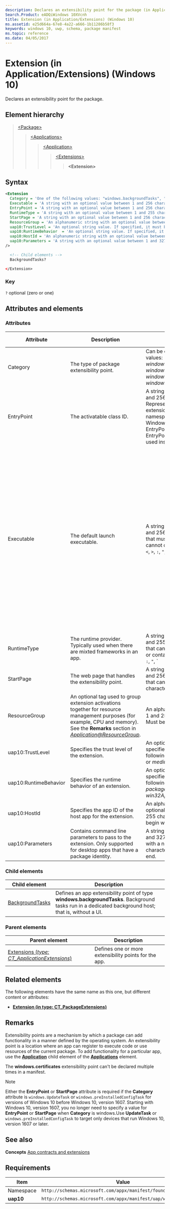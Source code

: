 ```yaml
---
description: Declares an extensibility point for the package (in Application/Extensions).
Search.Product: eADQiWindows 10XVcnh
title: Extension (in Application/Extensions) (Windows 10)
ms.assetid: e25d664a-67e8-4a22-a666-1b11286b58f3
keywords: windows 10, uwp, schema, package manifest
ms.topic: reference
ms.date: 04/05/2017
---
```


# Extension (in Application/Extensions) (Windows 10)

Declares an extensibility point for the package.

## Element hierarchy

> [\<Package\>](element-package.md)
> > [\<Applications\>](element-applications.md)
> > > [\<Application\>](element-application.md)
> > > > [\<Extensions\>](element-1-extensions.md)
> > > > > **\<Extension\>**

## Syntax

```xml
<Extension
  Category = 'One of the following values: "windows.backgroundTasks", "windows.preInstalledConfigTask", "windows.updateTask", or "windows.restrictedLaunch"'
  Executable = 'A string with an optional value between 1 and 256 characters in length, that must end with ".exe", and cannot contain the following characters: <, >, :, ", |, ?, or *. Specifies the default executable for the extension. If not specified, the executable defined for the app is used.  If specified, the EntryPoint property is also used. If the EntryPoint property is not specified, the EntryPoint defined for the app is used'.
  EntryPoint = 'A string with an optional value between 1 and 256 characters in length. Represents the task handling the extension (normally the fully namespace-qualified name of a Windows Runtime type). If EntryPoint is not specified, the EntryPoint defined for the app is used instead.'
  RuntimeType = 'A string with an optional value between 1 and 255 characters in length that cannot start or end with a period or contain these characters: <, >, :, ", /, \, |, ?, or *'.
  StartPage = 'A string with an optional value between 1 and 256 characters in length that cannot contain these characters: <, >, :, ", |, ?, or *.'
  ResourceGroup = 'An alphanumeric string with an optional value between 1 and 255 characters in length. Must begin with a letter.'
  uap10:TrustLevel = 'An optional string value. If specified, it must be either "appContainer" or "mediumIL"'.
  uap10:RuntimeBehavior  = 'An optional string value. If specified, it must be one of the following values:  "windowsApp", "packagedClassicApp", or "win32App"'.
  uap10:HostId = 'An alphanumeric string with an optional value between 1 and 255 characters in length. Must begin with an letter.'
  uap10:Parameters = 'A string with an optional value between 1 and 32767 characters in length with a non-whitespace character at its beginning and end.'
/>

  <!-- Child elements -->
  BackgroundTasks?

</Extension>
```

### Key

`?`   optional (zero or one)

## Attributes and elements

### Attributes

| Attribute | Description | Data type | Required | Default value |
|-|-|-|-|-|
| Category | The type of package extensibility point. | Can be one of the following values: *windows.backgroundTasks*, *windows.preInstalledConfigTask*, *windows.updateTask*, or *windows.restrictedLaunch* | Yes |  |
| EntryPoint | The activatable class ID. | A string with a value between 1 and 256 characters in length. Represents the task handling the extension (normally the fully namespace-qualified name of a Windows Runtime type). If EntryPoint is not specified, the EntryPoint defined for the app is used instead. | No |  |
| Executable | The default launch executable. | A string with a value between 1 and 256 characters in length, that must end with `.exe`, and cannot contain these characters: `<`, `>`, `:`, `"`, `|`, `?`, or `*`. Specifies the default executable for the extension. If not specified, the executable defined for the app is used. If specified, the EntryPoint property is also used. If that EntryPoint property isn't specified, the EntryPoint defined for the app is used. | No |  |
| RuntimeType | The runtime provider. Typically used when there are mixted frameworks in an app. | A string with a value between 1 and 255 characters in length that cannot start or end with a `.` or contain there characters: `<`, `>`, `:`, `"`, `|`, `?`, or `*`. | No |  |
| StartPage | The web page that handles the extensibility point. | A string with a value between 1 and 256 characters in length that cannot contain these characters: `<`, `>`, `:`, `"`, `|`, `?`, or `*`. | No |  |
| ResourceGroup | An optional tag used to group extension activations together for resource management purposes (for example, CPU and memory). See the **Remarks** section in *[Application@ResourceGroup](element-application.md)*. | An alphanumeric string between 1 and 255 characters in length. Must begin with a letter. | No |  |
| uap10:TrustLevel | Specifies the trust level of the extension. | An optional string value. If specified, it can be one of the following values: *appContainer* or *mediumIL*. | No |  |
| uap10:RuntimeBehavior | Specifies the runtime behavior of an extension. | An optional string value. If specified, it can be one of the following values: *windowsApp*, *packagedClassicApp*, or *win32App*. | No |  |
| uap10:HostId | Specifies the app ID of the host app for the extension. | An alphanumeric string with an optional value between 1 and 255 characters in length. Must begin with a letter. | No |  |
| uap10:Parameters | Contains command line parameters to pass to the extension. Only supported for desktop apps that have a package identity. | A string with a value between 1 and 32767 characters in length with a non-whitespace character at its beginning and end. | No |  |

### Child elements

| Child element | Description |
|-|-|
| [BackgroundTasks](element-backgroundtasks.md) | Defines an app extensibility point of type **windows.backgroundTasks**. Background tasks run in a dedicated background host; that is, without a UI. |

### Parent elements

| Parent element | Description |
|-|-|
| [Extensions (*type: CT_ApplicationExtensions*)](element-1-extensions.md) | Defines one or more extensibility points for the app. |

## Related elements

The following elements have the same name as this one, but different content or attributes:

- **[Extension (in type: CT_PackageExtensions)](element-extension.md)**

## Remarks

Extensibility points are a mechanism by which a package can add functionality in a manner defined by the operating system. An extensibility point is a location where an app can register to execute code or use resources of the current package. To add functionality for a particular app, use the [**Application**](element-application.md) child element of the [**Applications**](element-applications.md) element.

The **windows.certificates** extensibility point can't be declared multiple times in a manifest.

> [!NOTE]
> Either the **EntryPoint** or **StartPage** attribute is required if the **Category** attribute is `windows.UpdateTask` or `windows.preInstalledConfigTask` for versions of Windows 10 before Windows 10, version 1607. Starting with Windows 10, version 1607, you no longer need to specify a value for **EntryPoint** or **StartPage** when **Category** is windows.Use **UpdateTask** or `windows.preInstalledConfigTask` to target only devices that run Windows 10, version 1607 or later.

## See also

**Concepts**
[App contracts and extensions](/previous-versions/windows/apps/hh464906(v=win.10))

## Requirements

| Item  | Value  |
|--|--|
| Namespace | `http://schemas.microsoft.com/appx/manifest/foundation/windows10` |
| **uap10** | `http://schemas.microsoft.com/appx/manifest/uap/windows10/10` |
